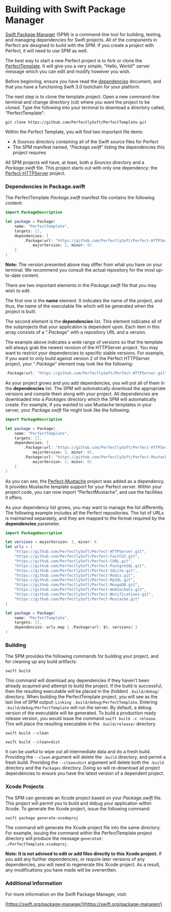 # Building with Swift Package Manager
[Swift Package Manager](https://swift.org/package-manager/) (SPM) is a command-line tool for building, testing, and managing dependencies for Swift projects. All of the components in Perfect are designed to build with the SPM. If you create a project with Perfect, it will need to use SPM as well.

The best way to start a new Perfect project is to fork or clone the [PerfectTemplate](https://github.com/PerfectlySoft/PerfectTemplate). It will give you a very simple, "Hello, World!" server message which you can edit and modify however you wish.

Before beginning, ensure you have read the [dependencies](https://github.com/PerfectlySoft/Perfect/wiki/Dependencies) document, and that you have a functioning Swift 3.0 toolchain for your platform. 

The next step is to clone the template project. Open a new command-line terminal and change directiory (cd) where you want the project to be cloned. Type the following into your terminal to download a directory called, “PerfectTemplate”:

```
git clone https://github.com/PerfectlySoft/PerfectTemplate.git
```

Within the Perfect Template, you will find two important file items: 

- A *Sources* directory containing all of the Swift source files for Perfect
- The SPM manifest named, “*Package.swift*” listing the dependencies this project requires
 

All SPM projects will have, at least, both a *Sources* directory and a *Package.swift* file. This project starts out with only one dependency: the [Perfect-HTTPServer](https://github.com/PerfectlySoft/Perfect-HTTPServer) project.

### Dependencies in Package.swift

The PerfectTemplate *Package.swift* manifest file contains the following content:

```swift
import PackageDescription

let package = Package(
	name: "PerfectTemplate",
	targets: [],
	dependencies: [
		.Package(url: "https://github.com/PerfectlySoft/Perfect-HTTPServer.git", 
			majorVersion: 2, minor: 0)
    ]
)
```

**Note:** The version presented above may differ from what you have on your terminal. We recommend you consult the actual repository for the most up-to-date content.

There are two important elements in the *Package.swift* file that you may wish to edit. 

The first one is the **name** element. It indicates the name of the project, and thus, the name of the executable file which will be generated when the project is built. 

The second element is the **dependencies** list. This element indicates all of the subprojects that your application is dependent upon. Each item in this array consists of a “*.Package*” with a repository URL and a version. 

The example above indicates a wide range of versions so that the template will always grab the newest revision of the HTTPServer project. You may want to restrict your dependencies to specific stable versions. For example, if you want to only build against version 2 of the Perfect HTTPServer project, your “*.Package*” element may look like the following:

```swift
.Package(url: "https://github.com/PerfectlySoft/Perfect-HTTPServer.git", majorVersion: 2)
```

As your project grows and you add dependencies, you will put all of them in the **dependencies** list. The SPM will automatically download the appropriate versions and compile them along with your project. All dependencies are downloaded into a *Packages* directory which the SPM will automatically create. For example, if you wanted to use Mustache templates in your server, your *Package.swift* file might look like the following:

```swift
import PackageDescription

let package = Package(
	name: "PerfectTemplate",
	targets: [],
	dependencies: [
		.Package(url: "https://github.com/PerfectlySoft/Perfect-HTTPServer.git", 
			majorVersion: 2, minor: 0),
		.Package(url: "https://github.com/PerfectlySoft/Perfect-Mustache.git", 
			majorVersion: 2, minor: 0)
    ]
)
```

As you can see, the [Perfect-Mustache](https://github.com/PerfectlySoft/Perfect-Mustache) project was added as a dependency. It provides Mustache template support for your Perfect server. Within your project code, you can now import “PerfectMustache”, and use the facilities it offers.

As your dependency list grows, you may want to manage the list differently. The following example includes all the Perfect repositories. The list of URLs is maintained separately, and they are mapped to the format required by the **dependencies** parameter.

```swift
import PackageDescription

let versions = majorVersion: 2, minor: 0
let urls = [
	"https://github.com/PerfectlySoft/Perfect-HTTPServer.git",
	"https://github.com/PerfectlySoft/Perfect-FastCGI.git",
	"https://github.com/PerfectlySoft/Perfect-CURL.git",
	"https://github.com/PerfectlySoft/Perfect-PostgreSQL.git",
	"https://github.com/PerfectlySoft/Perfect-SQLite.git",
	"https://github.com/PerfectlySoft/Perfect-Redis.git",
	"https://github.com/PerfectlySoft/Perfect-MySQL.git",
	"https://github.com/PerfectlySoft/Perfect-MongoDB.git",
	"https://github.com/PerfectlySoft/Perfect-WebSockets.git",
	"https://github.com/PerfectlySoft/Perfect-Notifications.git",
	"https://github.com/PerfectlySoft/Perfect-Mustache.git"
]

let package = Package(
	name: "PerfectTemplate",
	targets: [],
	dependencies: urls.map { .Package(url: $0, versions) }
)
```

### Building

The SPM provides the following commands for building your project, and for cleaning up any build artifacts:

```
swift build
``` 

This command will download any dependencies if they haven't been already acquired and attempt to build the project. If the build is successful, then the resulting executable will be placed in the (hidden) ```.build/debug/``` directory. When building the PerfectTemplate project, you will see as the last line of SPM output: ```Linking .build/debug/PerfectTemplate```. Entering ```.build/debug/PerfectTemplate``` will run the server. By default, a debug version of the executable will be generated. To build a production ready release version, you would issue the command ```swift build -c release```. This will place the resulting executable in the ```.build/release/``` directory.

```
swift build --clean
```

```
swift build --clean=dist
```

It can be useful to wipe out all intermediate data and do a fresh build. Providing the ```--clean``` argument will delete the ```.build``` directory, and permit a fresh build. Providing the ```--clean=dist``` argument will delete both the ```.build``` directory and the ```Packages``` directory. Doing so will re-download all project dependencies to ensure you have the latest version of a dependent project.

### Xcode Projects

The SPM can generate an Xcode project based on your *Package.swift* file. This project will permit you to build and debug your application within Xcode. To generate the Xcode project, issue the following command:

```
swift package generate-xcodeproj
```

The command will generate the Xcode project file into the same directory. For example, issuing the command within the PerfectTemplate project directory will produce the message `generated: ./PerfectTemplate.xcodeproj`.

**Note: It is not advised to edit or add files directly to this Xcode project.** If you add any further dependencies, or require later versions of any dependencies, you will need to regenerate this Xcode project. As a result, any modifications you have made will be overwritten.

### Additional Information

For more information on the Swift Package Manager, visit:

[https://swift.org/package-manager/](https://swift.org/package-manager/)


